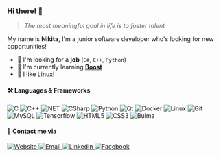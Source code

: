 ### Hi there! 👋

> *The most meaningful goal in life is to foster talent*

My name is **Nikita**, I'm a junior software developer who's looking for new opportunities!
- 🔭 I'm looking for a **job** (`C#`, `C++`, `Python`)
- 🌱 I'm currently learning **[Boost](https://www.boost.org/)**
- 🐧 I like Linux!

<h4>🛠 Languages & Frameworks</h4>
<p>
  <img alt="C" src="https://img.shields.io/badge/-C-A8B9CC?style=flat-square&logo=c&logoColor=white" />
  <img alt="C++" src="https://img.shields.io/badge/-C++-00599C?style=flat-square&logo=c%2B%2B&logoColor=white" /> 
  <img alt="NET" src="https://img.shields.io/badge/-.NET-5C2D91?style=flat-square&logo=%2ENET&logoColor=white" />
  <img alt="CSharp" src="https://img.shields.io/badge/-C%23-239120?style=flat-square&logo=c-sharp&logoColor=white" />
  <img alt="Python" src="https://img.shields.io/badge/-Python-3776AB?style=flat-square&logo=python&logoColor=white" />
  <img alt="Qt" src="https://img.shields.io/badge/-Qt-41CD52?style=flat-square&logo=Qt&logoColor=white" />
  <img alt="Docker" src="https://img.shields.io/badge/-Docker-46a2f1?style=flat-square&logo=docker&logoColor=white" />
  <img alt="Linux" src="https://img.shields.io/badge/-Linux-FCC624?style=flat-square&logo=linux&logoColor=black&textColor=black" />
  <img alt="Git" src="https://img.shields.io/badge/-Git-F05032?style=flat-square&logo=git&logoColor=white" />
  <img alt="MySQL" src="https://img.shields.io/badge/-MySQL-4479A1?style=flat-square&logo=mysql&logoColor=white" />
  <img alt="Tensorflow" src="https://img.shields.io/badge/-Tensorflow-FF6F00?style=flat-square&logo=tensorflow&logoColor=white" />
  <img alt="HTML5" src="https://img.shields.io/badge/-HTML5-E34F26?style=flat-square&logo=HTML5&logoColor=white" />
  <img alt="CSS3" src="https://img.shields.io/badge/-CSS3-1572B6?style=flat-square&logo=HTML5&logoColor=white" />
  <img alt="Bulma" src="https://img.shields.io/badge/-Bulma-00D1B2?style=flat-square&logo=bulma&logoColor=white" />
  
</p>
<h4>💬 Contact me via</h4>
<p>
  <a href="https://rusetskii.dev/" target="_blank">
    <img alt="Website" src="https://img.shields.io/badge/My%20Website-007A88.svg?&style=for-the-badge&logo=Google-Chrome&logoColor=white" />
  </a>
  <a href="mailto:me@rusetskii.dev" target="_blank">
    <img alt="Email" src="https://img.shields.io/badge/Email-0078D4.svg?&style=for-the-badge&logo=Microsoft-Outlook&logoColor=white" />
  </a> 
  <a href="https://www.linkedin.com/in/xtenzq/" target="_blank">
    <img alt="LinkedIn" src="https://img.shields.io/badge/Linkedin-%230077B5.svg?&style=for-the-badge&logo=linkedin&logoColor=white" />
  </a>
  <a href="https://www.facebook.com/xtenzQ/" target="_blank">
    <img alt="Facebook" src="https://img.shields.io/badge/Facebook-1877F2.svg?&style=for-the-badge&logo=facebook&logoColor=white" />
  </a> 
</p>

<!--
**xtenzQ/xtenzQ** is a ✨ _special_ ✨ repository because its `README.md` (this file) appears on your GitHub profile.

Here are some ideas to get you started:

-  I’m currently working on ...
- 🌱 I’m currently learning ...
- 👯 I’m looking to collaborate on ...
- 🤔 I’m looking for help with ...
- 💬 Ask me about ...
- 📫 How to reach me: ...
- 😄 Pronouns: ...
- ⚡ Fun fact: ...
-->
